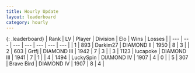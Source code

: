 ```yaml
---
title: Hourly Update
layout: leaderboard
category: hourly
---
```


{: .leaderboard}
| Rank | LV | Player | Division | Elo | Wins | Losses |
| --- | --- | --- | --- | --- | --- | --- |
| <span data-change="2">1</span> | 893 | <span title="ID: 694036">Darkim27</span> | DIAMOND II | <span data-change="39">1950</span> | <span data-change="7">8</span> | <span data-change="2">3</span> |
| <span data-change="-1">2</span> | 603 | <span title="ID: 742306">Grtfj</span> | DIAMOND III | <span data-change="17">1942</span> | <span data-change="2">7</span> | <span data-change="0">3</span> |
| <span data-change="-1">3</span> | 1123 | <span title="ID: 41925">lucapoke</span> | DIAMOND III | <span data-change="19">1941</span> | <span data-change="2">7</span> | <span data-change="0">1</span> |
| <span data-change="0">4</span> | 1494 | <span title="ID: 498412">LuckySpin</span> | DIAMOND IV | <span data-change="0">1907</span> | <span data-change="0">4</span> | <span data-change="0">0</span> |
| <span data-change="0">5</span> | 307 | <span title="ID: 712180">Brave Bird</span> | DIAMOND IV | <span data-change="12">1907</span> | <span data-change="3">8</span> | <span data-change="1">4</span> |